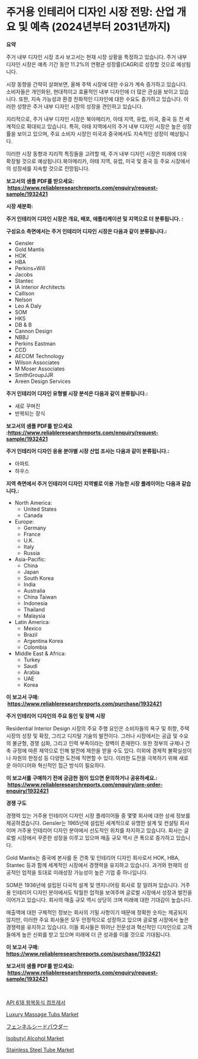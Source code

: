 <p><h1>주거용 인테리어 디자인 시장 전망: 산업 개요 및 예측 (2024년부터 2031년까지)</h1></p><p><strong>요약</strong></p>
<p><p>주거 내부 디자인 시장 조사 보고서는 현재 시장 상황을 특정하고 있습니다. 주거 내부 디자인 시장은 예측 기간 동안 11.2%의 연평균 성장률(CAGR)로 성장할 것으로 예상됩니다. </p><p>시장 동향을 간략히 살펴보면, 올해 주택 시장에 대한 수요가 계속 증가하고 있습니다. 소비자들은 개인화된, 현대적이고 효율적인 내부 디자인에 더 많은 관심을 보이고 있습니다. 또한, 지속 가능성과 환경 친화적인 디자인에 대한 수요도 증가하고 있습니다. 이러한 성향은 주거 내부 디자인 시장의 성장을 견인하고 있습니다.</p><p>지리적으로, 주거 내부 디자인 시장은 북아메리카, 아태 지역, 유럽, 미국, 중국 등 전 세계적으로 확대되고 있습니다. 특히, 아태 지역에서의 주거 내부 디자인 시장은 높은 성장률을 보이고 있으며, 주요 소비자 시장인 미국과 중국에서도 지속적인 성장이 예상됩니다.</p><p>이러한 시장 동향과 지리적 특징들을 고려할 때, 주거 내부 디자인 시장은 미래에 더욱 확장될 것으로 예상됩니다.북아메리카, 아태 지역, 유럽, 미국 및 중국 등 주요 시장에서의 성장세를 지속할 것으로 전망됩니다.</p></p>
<p><strong>보고서의 샘플 PDF를 받으세요: &nbsp;<a href="https://www.reliableresearchreports.com/enquiry/request-sample/1932421">https://www.reliableresearchreports.com/enquiry/request-sample/1932421</a></strong></p>
<p><strong>시장 세분화:</strong></p>
<p><strong> 주거 인테리어 디자인 시장은 개요, 배포, 애플리케이션 및 지역으로 더 분류됩니다. :</strong></p>
<p><strong>구성요소 측면에서는 주거 인테리어 디자인 시장은 다음과 같이 분류됩니다.:</strong></p>
<p><ul><li>Gensler</li><li>Gold Mantis</li><li>HOK</li><li>HBA</li><li>Perkins+Will</li><li>Jacobs</li><li>Stantec</li><li>IA Interior Architects</li><li>Callison</li><li>Nelson</li><li>Leo A Daly</li><li>SOM</li><li>HKS</li><li>DB & B</li><li>Cannon Design</li><li>NBBJ</li><li>Perkins Eastman</li><li>CCD</li><li>AECOM Technology</li><li>Wilson Associates</li><li>M Moser Associates</li><li>SmithGroupJJR</li><li>Areen Design Services</li></ul></p>
<p><strong> 주거 인테리어 디자인 유형별 시장 분석은 다음과 같이 분류됩니다.:</strong></p>
<p><ul><li>새로 꾸며진</li><li>반복되는 장식</li></ul></p>
<p><strong>보고서의 샘플 PDF를 받으세요 :<a href="https://www.reliableresearchreports.com/enquiry/request-sample/1932421">https://www.reliableresearchreports.com/enquiry/request-sample/1932421</a></strong></p>
<p><strong> 주거 인테리어 디자인 응용 분야별 시장 산업 조사는 다음과 같이 분류됩니다.:</strong></p>
<p><ul><li>아파트</li><li>하우스</li></ul></p>
<p><strong>지역 측면에서 주거 인테리어 디자인 지역별로 이용 가능한 시장 플레이어는 다음과 같습니다.:</strong></p>
<p><ul>
    <li>
        North America:
        <ul>
            <li>United States</li>
            <li>Canada</li>
        </ul>
    </li>
    <li>
        Europe:
        <ul>
            <li>Germany</li>
            <li>France</li>
            <li>U.K.</li>
            <li>Italy</li>
            <li>Russia</li>
        </ul>
    </li>
    <li>
        Asia-Pacific:
        <ul>
            <li>China</li>
            <li>Japan</li>
            <li>South Korea</li>
            <li>India</li>
            <li>Australia</li>
            <li>China Taiwan</li>
            <li>Indonesia</li>
            <li>Thailand</li>
            <li>Malaysia</li>
        </ul>
    </li>
    <li>
        Latin America:
        <ul>
            <li>Mexico</li>
            <li>Brazil</li>
            <li>Argentina Korea</li>
            <li>Colombia</li>
        </ul>
    </li>
    <li>
        Middle East & Africa:
        <ul>
            <li>Turkey</li>
            <li>Saudi</li>
            <li>Arabia</li>
            <li>UAE</li>
            <li>Korea</li>
        </ul>
    </li>
    </ul></p>
<p><strong>이 보고서 구매: &nbsp;<a href="https://www.reliableresearchreports.com/purchase/1932421">https://www.reliableresearchreports.com/purchase/1932421</a></strong></p>
<p><strong>주거 인테리어 디자인의 주요 동인 및 장벽 시장</strong></p>
<p><p>Residential Interior Design 시장의 주요 주행 요인은 소비자들의 욕구 및 취향, 주택 시장의 성장 및 확장, 그리고 디지털 기술의 발전이다. 그러나 시장에서는 공급 및 수요의 불균형, 경쟁 심화, 그리고 인력 부족이라는 장벽이 존재한다. 또한 정부의 규제나 건축 규정에 따른 제약으로 인해 발전에 제한을 받을 수도 있다. 이외에 경제적 불확실성이나 자원의 한정성 등 다양한 도전에 직면할 수 있다. 이러한 도전을 극복하기 위해 새로운 아이디어와 혁신적인 접근 방식이 필요하다.</p></p>
<p><strong>이 보고서를 구매하기 전에 궁금한 점이 있으면 문의하거나 공유하세요.: &nbsp;<a href="https://www.reliableresearchreports.com/enquiry/pre-order-enquiry/1932421">https://www.reliableresearchreports.com/enquiry/pre-order-enquiry/1932421</a></strong></p>
<p><strong>경쟁 구도</strong></p>
<p><p>경쟁력 있는 거주용 인테리어 디자인 시장 플레이어들 중 몇몇 회사에 대한 상세 정보를 제공하겠습니다. Gensler는 1965년에 설립된 세계적으로 유명한 설계 및 컨설팅 회사이며 거주용 인테리어 디자인 분야에서 선도적인 위치를 차지하고 있습니다. 회사는 글로벌 시장에서 꾸준한 성장을 이루고 있으며 매출 규모 역시 큰 폭으로 증가하고 있습니다.</p><p>Gold Mantis는 중국에 본사를 둔 건축 및 인테리어 디자인 회사로서 HOK, HBA, Stantec 등과 함께 세계적인 시장에서 경쟁력을 유지하고 있습니다. 과거와 현재의 성공적인 업적을 토대로 미래성장 가능성이 높은 기업 중 하나입니다.</p><p>SOM은 1936년에 설립된 다국적 설계 및 엔지니어링 회사로 잘 알려져 있습니다. 거주용 인테리어 디자인 분야에서도 탁월한 업적을 보여주며 글로벌 시장에서 성장과 발전을 이어가고 있습니다. 회사의 매출 규모 역시 상당히 크며 미래에 대한 기대감이 높습니다.</p><p>매출액에 대한 구체적인 정보는 회사의 기밀 사항이기 때문에 정확한 숫자는 제공되지 않지만, 이러한 주요 회사들은 모두 안정적으로 성장하고 있으며 글로벌 시장에서 높은 경쟁력을 유지하고 있습니다. 이들 회사들은 뛰어난 전문성과 혁신적인 디자인으로 고객들에게 높은 신뢰를 받고 있으며 미래에 더 큰 성과를 이룰 것으로 기대됩니다.</p></p>
<p><strong>이 보고서 구매: &nbsp; <a href="https://www.reliableresearchreports.com/purchase/1932421">https://www.reliableresearchreports.com/purchase/1932421</a></strong></p>
<p><strong>보고서의 샘플 PDF를 받으세요: &nbsp;<a href="https://www.reliableresearchreports.com/enquiry/request-sample/1932421">https://www.reliableresearchreports.com/enquiry/request-sample/1932421</a></strong><strong></strong></p>
<p>&nbsp;</p>
<p><p><a href="https://github.com/vs019sa3m8x/Market-Research-Report-List-1/blob/main/9661755193877.md">API 618 왕복동식 컴프레서</a></p><p><a href="https://issuu.com/reportprime-2/docs/luxury-massage-tubs-market-size-2030.pptx">Luxury Massage Tubs Market</a></p><p><a href="https://github.com/oqxogxyvqe90775/Market-Research-Report-List-1/blob/main/1194065194165.md">フェンネルシードパウダー</a></p><p><a href="https://github.com/gulaimolin/Market-Research-Report-List-3/blob/main/isobutyl-alcohol-market.md">Isobutyl Alcohol Market</a></p><p><a href="https://github.com/mauripalmi/Market-Research-Report-List-2/blob/main/stainless-steel-tube-market.md">Stainless Steel Tube Market</a></p></p>